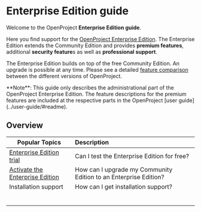 # Enterprise Edition guide

Welcome to the OpenProject **Enterprise Edition guide**.

Here you find support for the [OpenProject Enterprise Edition](https://www.openproject.org/enterprise-edition/). The Enterprise Edition extends the Community Edition and provides **premium features**, additional **security feature**s as well as **professional support**.

The Enterprise Edition builds on top of the free Community Edition. An upgrade is possible at any time. Please see a detailed [feature comparison](https://www.openproject.org/pricing/#features) between the different versions of OpenProject.

<div class="alert alert-info" role="alert">
**Note**: This guide only describes the administrational part of the OpenProject Enterprise Edition. The feature descriptions for the premium features are included at the respective parts in the OpenProject [user guide](../user-guide/#readme).
</div>

## Overview

| Popular Topics                                               | Description                                                  |
| ------------------------------------------------------------ | :----------------------------------------------------------- |
| [Enterprise Edition trial](#create-an-enterprise-edition-trial) | Can I test the Enterprise Edition for free?                  |
| [Activate the Enterprise Edition](#activate-the-enterprise-edition) | How can I upgrade my Community Edition to an Enterprise Edition? |
| Installation support                                         | How can I get installation support?                          |
|                                                              |                                                              |
|                                                              |                                                              |
|                                                              |                                                              |
|                                                              |                                                              |
|                                                              |                                                              |
|                                                              |                                                              |


